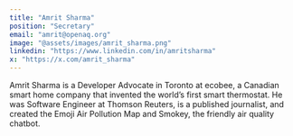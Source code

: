 ```yaml
---
title: "Amrit Sharma"
position: "Secretary"
email: "amrit@openaq.org"
image: "@assets/images/amrit_sharma.png"
linkedin: "https://www.linkedin.com/in/amritsharma"
x: "https://x.com/amrit_sharma"
---
```


Amrit Sharma is a Developer Advocate in Toronto at ecobee, a Canadian smart home company that invented the world’s first smart thermostat. He was Software Engineer at Thomson Reuters, is a published journalist, and created the Emoji Air Pollution Map and Smokey, the friendly air quality chatbot.
